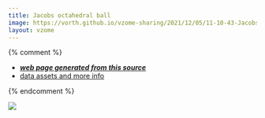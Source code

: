 ```yaml
---
title: Jacobs octahedral ball
image: https://vorth.github.io/vzome-sharing/2021/12/05/11-10-43-Jacobs-octahedral-ball/Jacobs-octahedral-ball.png
layout: vzome
---
```


{% comment %}
 - [***web page generated from this source***][post]
 - [data assets and more info][github]

[post]: <https://vorth.github.io/vzome-sharing/2021/12/05/Jacobs-octahedral-ball-11-10-43.html>
[github]: <https://github.com/vorth/vzome-sharing/tree/main/2021/12/05/11-10-43-Jacobs-octahedral-ball/>
{% endcomment %}

<vzome-viewer style="width: 100%; height: 65vh;"
       src="https://vorth.github.io/vzome-sharing/2021/12/05/11-10-43-Jacobs-octahedral-ball/Jacobs-octahedral-ball.vZome" >
  <img src="https://vorth.github.io/vzome-sharing/2021/12/05/11-10-43-Jacobs-octahedral-ball/Jacobs-octahedral-ball.png" />
</vzome-viewer>